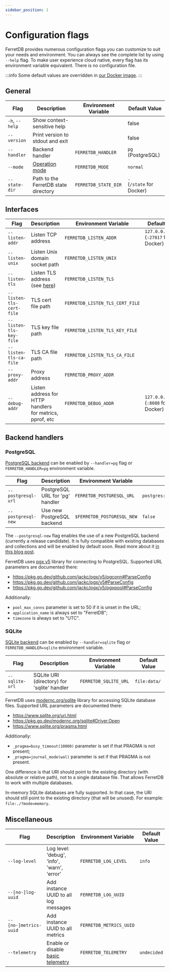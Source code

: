 ```yaml
---
sidebar_position: 1
---
```


# Configuration flags

FerretDB provides numerous configuration flags you can customize to suit your needs and environment.
You can always see the complete list by using `--help` flag.
To make user experience cloud native, every flag has its environment variable equivalent.
There is no configuration file.

:::info
Some default values are overridden in [our Docker image](quickstart-guide/docker.md).
:::

<!-- Keep order in sync with the `--help` output -->

<!-- For <br /> -->
<!-- markdownlint-capture -->
<!-- markdownlint-disable MD033 -->

## General

| Flag           | Description                          | Environment Variable | Default Value                  |
| -------------- | ------------------------------------ | -------------------- | ------------------------------ |
| `-h`, `--help` | Show context-sensitive help          |                      | false                          |
| `--version`    | Print version to stdout and exit     |                      | false                          |
| `--handler`    | Backend handler                      | `FERRETDB_HANDLER`   | `pg` (PostgreSQL)              |
| `--mode`       | [Operation mode](operation-modes.md) | `FERRETDB_MODE`      | `normal`                       |
| `--state-dir`  | Path to the FerretDB state directory | `FERRETDB_STATE_DIR` | `.`<br />(`/state` for Docker) |

## Interfaces

| Flag                     | Description                                                     | Environment Variable            | Default Value                                |
| ------------------------ | --------------------------------------------------------------- | ------------------------------- | -------------------------------------------- |
| `--listen-addr`          | Listen TCP address                                              | `FERRETDB_LISTEN_ADDR`          | `127.0.0.1:27017`<br />(`:27017` for Docker) |
| `--listen-unix`          | Listen Unix domain socket path                                  | `FERRETDB_LISTEN_UNIX`          |                                              |
| `--listen-tls`           | Listen TLS address (see [here](../security/tls-connections.md)) | `FERRETDB_LISTEN_TLS`           |                                              |
| `--listen-tls-cert-file` | TLS cert file path                                              | `FERRETDB_LISTEN_TLS_CERT_FILE` |                                              |
| `--listen-tls-key-file`  | TLS key file path                                               | `FERRETDB_LISTEN_TLS_KEY_FILE`  |                                              |
| `--listen-tls-ca-file`   | TLS CA file path                                                | `FERRETDB_LISTEN_TLS_CA_FILE`   |                                              |
| `--proxy-addr`           | Proxy address                                                   | `FERRETDB_PROXY_ADDR`           |                                              |
| `--debug-addr`           | Listen address for HTTP handlers for metrics, pprof, etc        | `FERRETDB_DEBUG_ADDR`           | `127.0.0.1:8088`<br />(`:8088` for Docker)   |

## Backend handlers

<!-- Do not document alpha backends -->

### PostgreSQL

[PostgreSQL backend](../understanding-ferretdb.md#postgresql) can be enabled by
`--handler=pg` flag or `FERRETDB_HANDLER=pg` environment variable.

| Flag               | Description                     | Environment Variable       | Default Value                        |
| ------------------ | ------------------------------- | -------------------------- | ------------------------------------ |
| `--postgresql-url` | PostgreSQL URL for 'pg' handler | `FERRETDB_POSTGRESQL_URL`  | `postgres://127.0.0.1:5432/ferretdb` |
| `--postgresql-new` | Use new PostgreSQL backend      | `$FERRETDB_POSTGRESQL_NEW` | `false`                              |

The `--postgresql-new` flag enables the use of a new PostgreSQL backend (currently a release candidate).
It is fully compatible with existing databases and collections and will be enabled by default soon.
Read more about it [in this blog post](https://blog.ferretdb.io/ferretdb-v1-10-production-ready-sqlite/).

FerretDB uses [pgx v5](https://github.com/jackc/pgx) library for connecting to PostgreSQL.
Supported URL parameters are documented there:

- <https://pkg.go.dev/github.com/jackc/pgx/v5/pgconn#ParseConfig>
- <https://pkg.go.dev/github.com/jackc/pgx/v5#ParseConfig>
- <https://pkg.go.dev/github.com/jackc/pgx/v5/pgxpool#ParseConfig>

Additionally:

- `pool_max_conns` parameter is set to 50 if it is unset in the URL;
- `application_name` is always set to "FerretDB";
- `timezone` is always set to "UTC".

### SQLite

[SQLite backend](../understanding-ferretdb.md#sqlite) can be enabled by
`--handler=sqlite` flag or `FERRETDB_HANDLER=sqlite` environment variable.

| Flag           | Description                                 | Environment Variable  | Default Value |
| -------------- | ------------------------------------------- | --------------------- | ------------- |
| `--sqlite-url` | SQLite URI (directory) for 'sqlite' handler | `FERRETDB_SQLITE_URL` | `file:data/`  |

FerretDB uses [modernc.org/sqlite](https://gitlab.com/cznic/sqlite) library for accessing SQLite database files.
Supported URL parameters are documented there:

- <https://www.sqlite.org/uri.html>
- <https://pkg.go.dev/modernc.org/sqlite#Driver.Open>
- <https://www.sqlite.org/pragma.html>

Additionally:

- `_pragma=busy_timeout(10000)` parameter is set if that PRAGMA is not present;
- `_pragma=journal_mode(wal)` parameter is set if that PRAGMA is not present.

One difference is that URI should point to the existing directory (with absolute or relative path), not to a single database file.
That allows FerretDB to work with multiple databases.

In-memory SQLite databases are fully supported.
In that case, the URI should still point to the existing directory (that will be unused).
For example: `file:./?mode=memory`.

## Miscellaneous

| Flag                  | Description                                       | Environment Variable    | Default Value |
| --------------------- | ------------------------------------------------- | ----------------------- | ------------- |
| `--log-level`         | Log level: 'debug', 'info', 'warn', 'error'       | `FERRETDB_LOG_LEVEL`    | `info`        |
| `--[no-]log-uuid`     | Add instance UUID to all log messages             | `FERRETDB_LOG_UUID`     |               |
| `--[no-]metrics-uuid` | Add instance UUID to all metrics                  | `FERRETDB_METRICS_UUID` |               |
| `--telemetry`         | Enable or disable [basic telemetry](telemetry.md) | `FERRETDB_TELEMETRY`    | `undecided`   |

<!-- Do not document `--test-XXX` flags here -->

<!-- markdownlint-restore -->
